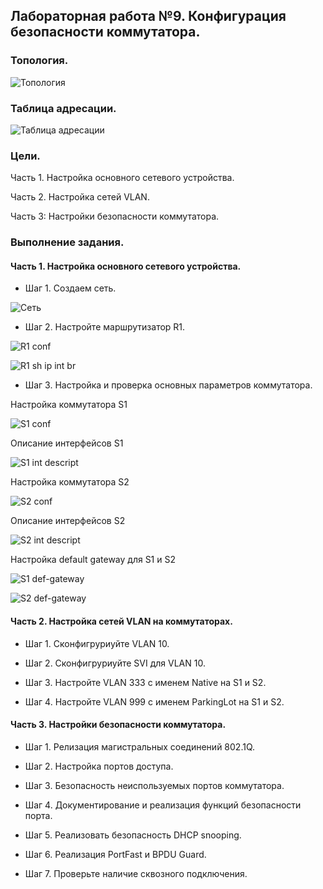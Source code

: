 ## Лабораторная работа №9. Конфигурация безопасности коммутатора.

### Топология.

![Топология](https://github.com/Shure0407/Network_engineer/assets/162669909/b3b17044-2191-468d-94dc-f8d6304c77a7)

### Таблица адресации.

![Таблица адресации](https://github.com/Shure0407/Network_engineer/assets/162669909/30b53bc5-3e45-4477-8973-355190d121c2)

### Цели.

Часть 1. Настройка основного сетевого устройства.

Часть 2. Настройка сетей VLAN.

Часть 3: Настройки безопасности коммутатора.


### Выполнение задания.


#### Часть 1. Настройка основного сетевого устройства.

- Шаг 1. Создаем сеть.

![Сеть](https://github.com/Shure0407/Network_engineer/assets/162669909/334a80c6-bdef-4d57-bef1-1f4435cafea2)

- Шаг 2. Настройте маршрутизатор R1.

![R1 conf](https://github.com/Shure0407/Network_engineer/assets/162669909/7c308c64-7fa9-4c87-b66f-01d68361074c)

![R1 sh ip int br](https://github.com/Shure0407/Network_engineer/assets/162669909/e9acc010-f7d3-4438-9463-65e35c99765a)

- Шаг 3. Настройка и проверка основных параметров коммутатора.

Настройка коммутатора S1

![S1 conf](https://github.com/Shure0407/Network_engineer/assets/162669909/32453037-3df6-496d-975d-150f586495d2)

Описание интерфейсов S1

![S1 int descript](https://github.com/Shure0407/Network_engineer/assets/162669909/5e871015-d9b5-4de8-8051-9b0faddf4410)

Настройка коммутатора S2

![S2 conf](https://github.com/Shure0407/Network_engineer/assets/162669909/5c58099e-f427-48d7-a278-13ebde8e0d64)

Описание интерфейсов S2

![S2 int descript](https://github.com/Shure0407/Network_engineer/assets/162669909/085449c9-e137-442e-95b2-72b39a4699c1)

Настройка default gateway для S1 и S2

![S1 def-gateway](https://github.com/Shure0407/Network_engineer/assets/162669909/9c023b3f-9975-4cd6-bfc5-df8efa93d8a1)

![S2 def-gateway](https://github.com/Shure0407/Network_engineer/assets/162669909/652515ab-91fe-4fe1-a465-cd339a629c09)


#### Часть 2. Настройка сетей VLAN на коммутаторах.

- Шаг 1. Сконфигруриуйте VLAN 10.

- Шаг 2. Сконфигруриуйте SVI для VLAN 10.

- Шаг 3. Настройте VLAN 333 с именем Native на S1 и S2.

- Шаг 4. Настройте VLAN 999 с именем ParkingLot на S1 и S2.

#### Часть 3. Настройки безопасности коммутатора.

- Шаг 1. Релизация магистральных соединений 802.1Q.

- Шаг 2. Настройка портов доступа.

- Шаг 3. Безопасность неиспользуемых портов коммутатора.

- Шаг 4. Документирование и реализация функций безопасности порта.

- Шаг 5. Реализовать безопасность DHCP snooping.

- Шаг 6. Реализация PortFast и BPDU Guard.

- Шаг 7. Проверьте наличие сквозного ⁪подключения.

